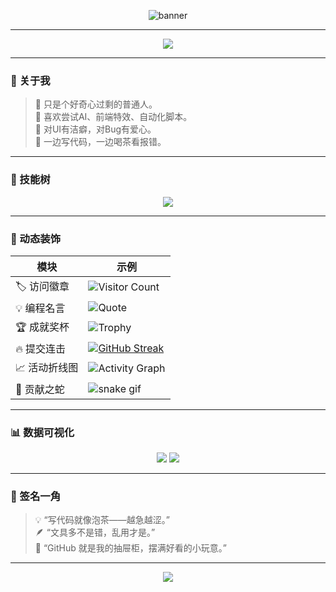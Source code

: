 <!-- ✨ Maple2085 的宇宙说明书 ✨ -->

<p align="center">
  <img src="https://capsule-render.vercel.app/api?type=waving&color=ff7e7e&height=220&section=header&text=🍁%20Maple2085%20%7C%20差生文具多&fontSize=42&fontColor=ffffff&animation=fadeIn&fontAlignY=38&desc=AI写代码%20·%20写Bug当艺术品%20·%20学习中&descAlignY=58" alt="banner"/>
</p>

---

<p align="center">
  <img src="https://readme-typing-svg.demolab.com?font=Fira+Code&pause=1200&color=ff7e7e&center=true&vCenter=true&width=520&lines=👋+欢迎光临!;💻+AI写代码的技术小白;🪩+Bug也能发光;🍂+差生文具多,那就多点好看玩具!" />
</p>

---

### 🧭 关于我
> 🌱 只是个好奇心过剩的普通人。  
> 🧠 喜欢尝试AI、前端特效、自动化脚本。  
> 🎨 对UI有洁癖，对Bug有爱心。  
> 🍵 一边写代码，一边喝茶看报错。  

---

### 🧰 技能树
<p align="center">
  <a href="https://skillicons.dev">
    <img src="https://skillicons.dev/icons?i=html,css,js,python,github,vscode,ai,ps,pr,figma,linux&theme=light" />
  </a>
</p>

---

### 🧩 动态装饰

| 模块 | 示例 |
|------|------|
| 🏷️ 访问徽章 | ![Visitor Count](https://hits.seeyoufarm.com/api/count/incr/badge.svg?url=https://github.com/Maple2085&title=访问量) |
| 💡 编程名言 | ![Quote](https://readme-quotes.vercel.app/api?theme=dracula&type=horizontal&author=1) |
| 🏆 成就奖杯 | ![Trophy](https://github-profile-trophy.vercel.app/?username=Maple2085&theme=radical&row=1&no-bg=true&no-frame=true) |
| 🔥 提交连击 | [![GitHub Streak](https://github-readme-streak-stats.herokuapp.com?user=Maple2085&theme=radical&hide_border=true)](https://git.io/streak-stats) |
| 📈 活动折线图 | ![Activity Graph](https://github-readme-activity-graph.vercel.app/graph?username=Maple2085&theme=react-dark&hide_border=true) |
| 🐍 贡献之蛇 | ![snake gif](https://github.com/Maple2085/Maple2085/blob/output/github-contribution-grid-snake.svg) |

---

### 📊 数据可视化
<p align="center">
  <img src="https://github-readme-stats.vercel.app/api?username=Maple2085&show_icons=true&theme=radical&hide_border=true" />
  <img src="https://github-readme-stats.vercel.app/api/top-langs/?username=Maple2085&layout=compact&theme=radical&hide_border=true" />
</p>

---

### 💬 签名一角
> 💡 “写代码就像泡茶——越急越涩。”  
> 🪶 “文具多不是错，乱用才是。”  
> 🌸 “GitHub 就是我的抽屉柜，摆满好看的小玩意。”

---

<p align="center">
  <img src="https://capsule-render.vercel.app/api?type=waving&color=ff7e7e&height=120&section=footer" />
</p>
